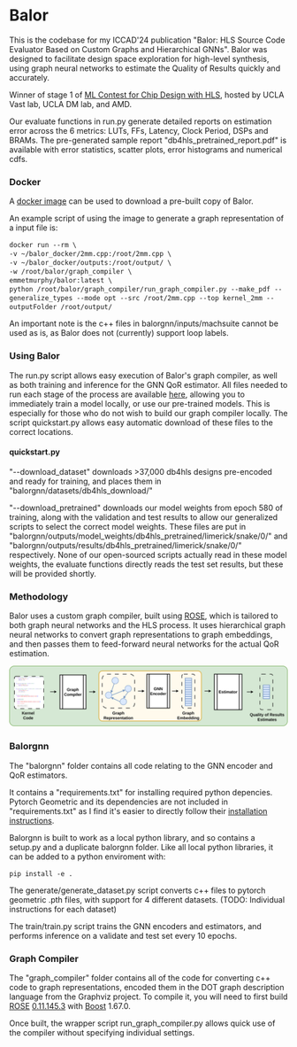 # Balor


This is the codebase for my ICCAD'24 publication "Balor: HLS Source Code Evaluator Based on Custom Graphs and Hierarchical GNNs". Balor was designed to facilitate design space exploration for high-level synthesis, using graph neural networks to estimate the Quality of Results quickly and accurately.

Winner of stage 1 of [ML Contest for Chip Design with HLS](https://www.kaggle.com/competitions/machine-learning-contest-for-high-level-synthesis/leaderboard), hosted by UCLA Vast lab, UCLA DM lab, and AMD.

Our evaluate functions in run.py generate detailed reports on estimation error across the 6 metrics: LUTs, FFs, Latency, Clock Period, DSPs and BRAMs. The pre-generated sample report "db4hls_pretrained_report.pdf" is available with error statistics, scatter plots, error histograms and numerical cdfs.

### Docker 

A [docker image](https://hub.docker.com/r/emmetmurphy/balor/tags) can be used to download a pre-built copy of Balor.

An example script of using the image to generate a graph representation of a input file is:

```
docker run --rm \
-v ~/balor_docker/2mm.cpp:/root/2mm.cpp \
-v ~/balor_docker/outputs:/root/output/ \
-w /root/balor/graph_compiler \
emmetmurphy/balor:latest \
python /root/balor/graph_compiler/run_graph_compiler.py --make_pdf --generalize_types --mode opt --src /root/2mm.cpp --top kernel_2mm --outputFolder /root/output/
```

An important note is the c++ files in balorgnn/inputs/machsuite cannot be used as is, as Balor does not (currently) support loop labels.

### Using Balor

The run.py script allows easy execution of  Balor's graph compiler, as well as both training and inference for the GNN QoR estimator. All files needed to run each stage of the process are available [here](https://polybox.ethz.ch/index.php/s/IG0Zhi7ASMkZ12R), allowing you to immediately train a model locally, or use our pre-trained models. This is especially for those who do not wish to build our graph compiler locally. The script quickstart.py allows easy automatic download of these files to the correct locations.

#### quickstart.py

"--download_dataset" downloads >37,000 db4hls designs pre-encoded and ready for training, and places them in "balorgnn/datasets/db4hls_download/"

"--download_pretrained" downloads our model weights from epoch 580 of training, along with the validation and test results to allow our generalized scripts to select the correct model weights. These files are put in "balorgnn/outputs/model_weights/db4hls_pretrained/limerick/snake/0/" and "balorgnn/outputs/results/db4hls_pretrained/limerick/snake/0/" respectively. None of our open-sourced scripts actually read in these model weights, the evaluate functions directly reads the test set results, but these will be provided shortly.



### Methodology

Balor uses a custom graph compiler, built using [ROSE](https://github.com/rose-compiler/rose), which is tailored to both graph neural networks and the HLS process. It uses hierarchical graph neural networks to convert graph representations to graph embeddings, and then passes them to feed-forward neural networks for the actual QoR estimation.

![alt text](docs/images/flow.png)


### Balorgnn

The "balorgnn" folder contains all code relating to the GNN encoder and QoR estimators. 

It contains a "requirements.txt" for installing required python depencies. Pytorch Geometric and its dependencies are not included in "requirements.txt" as I find it's easier to directly follow their [installation instructions](https://pytorch-geometric.readthedocs.io/en/latest/install/installation.html).


Balorgnn is built to work as a local python library, and so contains a setup.py and a duplicate balorgnn folder. Like all local python libraries, it can be added to a python enviroment with:
```
pip install -e .
```

The generate/generate_dataset.py script converts c++ files to pytorch geometric .pth files, with support for 4 different datasets. (TODO: Individual instructions for each dataset)

The train/train.py script trains the GNN encoders and estimators, and performs inference on a validate and test set every 10 epochs.

### Graph Compiler

The "graph_compiler" folder contains all of the code for converting c++ code to graph representations, encoded them in the DOT graph description language from the Graphviz project. To compile it, you will need to first build [ROSE](https://github.com/rose-compiler/rose) [0.11.145.3](https://github.com/rose-compiler/rose/commit/102bc598b74b00a657510f763dabbfb18ed8bdb9) with [Boost](https://www.boost.org/) 1.67.0.

Once built, the wrapper script run_graph_compiler.py allows quick use of the compiler without specifying individual settings.